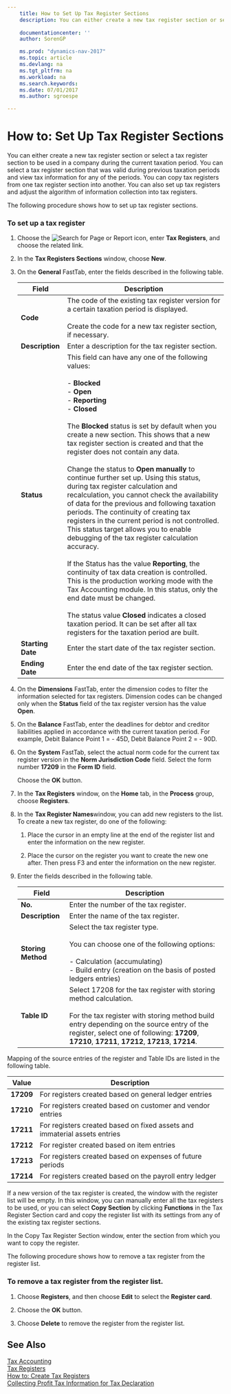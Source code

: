 ```yaml
---
    title: How to Set Up Tax Register Sections 
    description: You can either create a new tax register section or select a tax register section to be used in a company during the current taxation period. You can select a tax register section that was valid during previous taxation periods and view tax information for any of the periods. You can copy tax registers from one tax register section into another. You can also set up tax registers and adjust the algorithm of information collection into tax registers.
    
    documentationcenter: ''
    author: SorenGP

    ms.prod: "dynamics-nav-2017"
    ms.topic: article
    ms.devlang: na
    ms.tgt_pltfrm: na
    ms.workload: na
    ms.search.keywords:
    ms.date: 07/01/2017
    ms.author: sgroespe

---
```

# How to: Set Up Tax Register Sections
You can either create a new tax register section or select a tax register section to be used in a company during the current taxation period. You can select a tax register section that was valid during previous taxation periods and view tax information for any of the periods. You can copy tax registers from one tax register section into another. You can also set up tax registers and adjust the algorithm of information collection into tax registers.  
  
 The following procedure shows how to set up tax register sections.  
  
### To set up a tax register  
  
1.  Choose the ![Search for Page or Report](media/ui-search/search_small.png "Search for Page or Report icon") icon, enter **Tax Registers**, and choose the related link.  
  
2.  In the **Tax Registers Sections** window, choose **New**.  
  
3.  On the **General** FastTab, enter the fields described in the following table.  
  
    |Field|Description|  
    |-----------|-----------------|  
    |**Code**|The code of the existing tax register version for a certain taxation period is displayed.<br /><br /> Create the code for a new tax register section, if necessary.|  
    |**Description**|Enter a description for the tax register section.|  
    |**Status**|This field can have any one of the following values:<br /><br /> -   **Blocked**<br />-   **Open**<br />-   **Reporting**<br />-   **Closed**<br /><br /> The **Blocked** status is set by default when you create a new section. This shows that a new tax register section is created and that the register does not contain any data.<br /><br /> Change the status to **Open manually** to continue further set up. Using this status, during tax register calculation and recalculation, you cannot check the availability of data for the previous and following taxation periods. The continuity of creating tax registers in the current period is not controlled. This status target allows you to enable debugging of the tax register calculation accuracy.<br /><br /> If the Status has the value **Reporting**, the continuity of tax data creation is controlled. This is the production working mode with the Tax Accounting module. In this status, only the end date must be changed.<br /><br /> The status value **Closed** indicates a closed taxation period. It can be set after all tax registers for the taxation period are built.|  
    |**Starting Date**|Enter the start date of the tax register section.|  
    |**Ending Date**|Enter the end date of the tax register section.|  
  
4.  On the **Dimensions** FastTab, enter the dimension codes to filter the information selected for tax registers. Dimension codes can be changed only when the **Status** field of the tax register version has the value **Open**.  
  
5.  On the **Balance** FastTab, enter the deadlines for debtor and creditor liabilities applied in accordance with the current taxation period. For example, Debit Balance Point 1 = - 45D, Debit Balance Point 2 = - 90D.  
  
6.  On the **System** FastTab, select the actual norm code for the current tax register version in the **Norm Jurisdiction Code** field. Select the form number **17209** in the **Form ID** field.  
  
     Choose the **OK** button.  
  
7.  In the **Tax Registers** window, on the **Home** tab, in the **Process** group, choose **Registers**.  
  
8.  In the **Tax Register Names**window, you can add new registers to the list. To create a new tax register, do one of the following:  
  
    1.  Place the cursor in an empty line at the end of the register list and enter the information on the new register.  
  
    2.  Place the cursor on the register you want to create the new one after. Then press F3 and enter the information on the new register.  
  
9. Enter the fields described in the following table.  
  
    |Field|Description|  
    |-----------|-----------------|  
    |**No.**|Enter the number of the tax register.|  
    |**Description**|Enter the name of the tax register.|  
    |**Storing Method**|Select the tax register type.<br /><br /> You can choose one of the following options:<br /><br /> -   Calculation (accumulating)<br />-   Build entry (creation on the basis of posted ledgers entries)|  
    |**Table ID**|Select 17208 for the tax register with storing method calculation.<br /><br /> For the tax register with storing method build entry depending on the source entry of the register, select one of following: **17209**, **17210**, **17211**, **17212**, **17213**, **17214**.|  
  
 Mapping of the source entries of the register and Table IDs are listed in the following table.  
  
|Value|Description|  
|-----------|-----------------|  
|**17209**|For registers created based on general ledger entries|  
|**17210**|For registers created based on customer and vendor entries|  
|**17211**|For registers created based on fixed assets and immaterial assets entries|  
|**17212**|For register created based on item entries|  
|**17213**|For registers created based on expenses of future periods|  
|**17214**|For registers created based on the payroll entry ledger|  
  
 If a new version of the tax register is created, the window with the register list will be empty. In this window, you can manually enter all the tax registers to be used, or you can select **Copy Section** by clicking **Functions** in the Tax Register Section card and copy the register list with its settings from any of the existing tax register sections.  
  
 In the Copy Tax Register Section window, enter the section from which you want to copy the register.  
  
 The following procedure shows how to remove a tax register from the register list.  
  
### To remove a tax register from the register list.  
  
1.  Choose **Registers**, and then choose **Edit** to select the **Register card**.  
  
2.  Choose the **OK** button.  
  
3.  Choose **Delete** to remove the register from the register list.  
  
## See Also  
 [Tax Accounting](tax-accounting.md)   
 [Tax Registers](tax-registers.md)   
 [How to: Create Tax Registers](how-to-create-tax-registers.md)   
 [Collecting Profit Tax Information for Tax Declaration](collecting-profit-tax-information-for-tax-declaration.md)